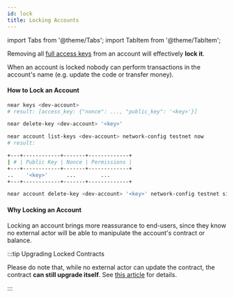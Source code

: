 ```yaml
---
id: lock
title: Locking Accounts
---
```


import Tabs from '@theme/Tabs';
import TabItem from '@theme/TabItem';

Removing all [full access keys](../../../4.tools/cli.md#near-delete-key-near-delete-key) from an account will effectively **lock it**.

When an account is locked nobody can perform transactions in the account's name (e.g. update the code or transfer money).

#### How to Lock an Account

<Tabs className="language-tabs" groupId="code-tabs">
  <TabItem value="near-cli">

```bash
near keys <dev-account>
# result: [access_key: {"nonce": ..., "public_key": '<key>'}]

near delete-key <dev-account> '<key>'
```

</TabItem>

<TabItem value="near-cli-rs">

```bash
near account list-keys <dev-account> network-config testnet now
# result:

+---+------------+-------+-------------+
| # | Public Key | Nonce | Permissions |
+---+------------+-------+-------------+
..    '<key>'      ...        ...
+---+------------+-------+-------------+

near account delete-key <dev-account> '<key>' network-config testnet sign-with-keychain send
```

</TabItem>

</Tabs>

#### Why Locking an Account

Locking an account brings more reassurance to end-users, since they know no external actor will be able to manipulate the account's
contract or balance.

:::tip Upgrading Locked Contracts

Please do note that, while no external actor can update the contract, the contract **can still upgrade itself**. See [this article](upgrade.md#programmatic-update) for details.

:::
